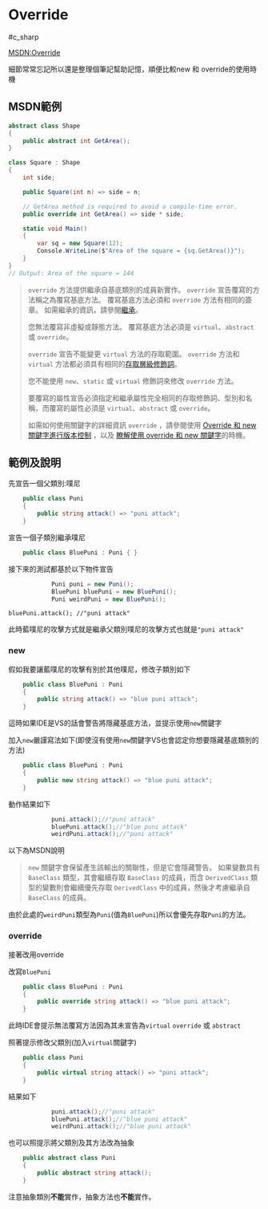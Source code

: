 # Override

#c_sharp

[MSDN:Override](https://docs.microsoft.com/zh-tw/dotnet/csharp/language-reference/keywords/override)



細節常常忘記所以還是整理個筆記幫助記憶，順便比較new 和 override的使用時機

## MSDN範例

```C#
abstract class Shape
{
    public abstract int GetArea();
}

class Square : Shape
{
    int side;

    public Square(int n) => side = n;

    // GetArea method is required to avoid a compile-time error.
    public override int GetArea() => side * side;

    static void Main()
    {
        var sq = new Square(12);
        Console.WriteLine($"Area of the square = {sq.GetArea()}");
    }
}
// Output: Area of the square = 144
```

> `override` 方法提供繼承自基底類別的成員新實作。 `override` 宣告覆寫的方法稱之為覆寫基底方法。 覆寫基底方法必須和 `override` 方法有相同的簽章。 如需繼承的資訊，請參閱[繼承](https://docs.microsoft.com/zh-tw/dotnet/csharp/programming-guide/classes-and-structs/inheritance)。
>
> 您無法覆寫非虛擬或靜態方法。 覆寫基底方法必須是 `virtual`、`abstract` 或 `override`。
>
> `override` 宣告不能變更 `virtual` 方法的存取範圍。 `override` 方法和 `virtual` 方法都必須具有相同的[存取層級修飾詞](https://docs.microsoft.com/zh-tw/dotnet/csharp/language-reference/keywords/access-modifiers)。
>
> 您不能使用 `new`、`static` 或 `virtual` 修飾詞來修改 `override` 方法。
>
> 要覆寫的屬性宣告必須指定和繼承屬性完全相同的存取修飾詞、型別和名稱，而覆寫的屬性必須是 `virtual`、`abstract` 或 `override`。
>
> 如需如何使用關鍵字的詳細資訊 `override` ，請參閱使用 [Override 和 new 關鍵字進行版本控制](https://docs.microsoft.com/zh-tw/dotnet/csharp/programming-guide/classes-and-structs/versioning-with-the-override-and-new-keywords) ，以及 [瞭解使用 override 和 new 關鍵字](https://docs.microsoft.com/zh-tw/dotnet/csharp/programming-guide/classes-and-structs/knowing-when-to-use-override-and-new-keywords)的時機。

## 範例及說明

先宣告一個父類別:噗尼

```C#
    public class Puni
    {
        public string attack() => "puni attack";
    }
```

宣告一個子類別繼承噗尼

```C#
    public class BluePuni : Puni { }
```

接下來的測試都基於以下物件宣告

```C#
            Puni puni = new Puni();
            BluePuni bluePuni = new BluePuni();
            Puni weirdPuni = new BluePuni();
```



`bluePuni.attack(); //"puni attack"`

此時藍噗尼的攻擊方式就是繼承父類別噗尼的攻擊方式也就是`"puni attack"`



### new

假如我要讓藍噗尼的攻擊有別於其他噗尼，修改子類別如下

```C#
    public class BluePuni : Puni
    {
        public string attack() => "blue puni attack";
    }
```

這時如果IDE是VS的話會警告將隱藏基底方法，並提示使用`new`關鍵字

加入`new`嚴謹寫法如下(即使沒有使用`new`關鍵字VS也會認定你想要隱藏基底類別的方法)

```C#
    public class BluePuni : Puni
    {
        public new string attack() => "blue puni attack";
    }
```

動作結果如下

```C#
            puni.attack();//"puni attack"
            bluePuni.attack();//"blue puni attack"
            weirdPuni.attack();//"puni attack"
```

以下為MSDN說明

> `new` 關鍵字會保留產生該輸出的關聯性，但是它會隱藏警告。 如果變數具有 `BaseClass` 類型，其會繼續存取 `BaseClass` 的成員，而含 `DerivedClass` 類型的變數則會繼續優先存取 `DerivedClass` 中的成員，然後才考慮繼承自 `BaseClass` 的成員。

由於此處的`weirdPuni`類型為`Puni`(值為`BluePuni`)所以會優先存取`Puni`的方法。



### override

接著改用override

改寫`BluePuni`

```C#
    public class BluePuni : Puni
    {
        public override string attack() => "blue puni attack";
    }
```

此時IDE會提示無法覆寫方法因為其未宣告為`virtual` `override` 或 `abstract`

照著提示修改父類別(加入`virtual`關鍵字)

```C#
    public class Puni
    {
        public virtual string attack() => "puni attack";
    }
```

結果如下

```C#
            puni.attack();//"puni attack"
            bluePuni.attack();//"blue puni attack"
            weirdPuni.attack();//"blue puni attack"
```



也可以照提示將父類別及其方法改為抽象

```C#
    public abstract class Puni
    {
        public abstract string attack();
    }
```

注意抽象類別**不能**實作，抽象方法也**不能**實作。

